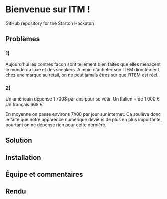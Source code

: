 # Bienvenue sur ITM !
GitHub repository for the Starton Hackaton
## Problèmes

<h3>1) </h3> Aujourd'hui les contres façon sont tellement bien faites que elles menacent le monde du luxe
et des sneakers. A moin d'acheter son ITEM directement chez une marque au retail, on ne peut jamais
êtres sur que l'ITEM est réel.

<h3>2) </h3> Un américain dépense 1 700$ par ans pour se vétir,
Un Italien + de 1 000 €
Un français 668 €

En moyenne on passe environs 7h00 par jour sur internet. Ca soulève donc le faîte que notre
apparence numérique deviens de plus en plus importante, pourtant on ne dépense rien pour cette dernière.

## Solution

## Installation

## Équipe et commentaires

## Rendu